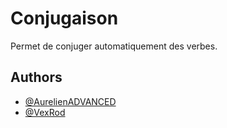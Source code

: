 
# Conjugaison

Permet de conjuger automatiquement des verbes.

## Authors

- [@AurelienADVANCED](https://www.github.com/AurelienADVANCED)
- [@VexRod](https://www.github.com/VexRod)

